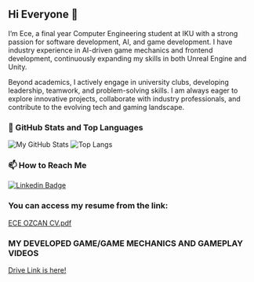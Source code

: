 ## Hi Everyone 👋
I’m Ece, a final year Computer Engineering student at IKU with a strong passion for software development, AI, and game development. I have industry experience in AI-driven game mechanics and frontend development, continuously expanding my skills in both Unreal Engine and Unity.

Beyond academics, I actively engage in university clubs, developing leadership, teamwork, and problem-solving skills. I am always eager to explore innovative projects, collaborate with industry professionals, and contribute to the evolving tech and gaming landscape.

### 📌 GitHub Stats and Top Languages
![My GitHub Stats](https://github-readme-stats.vercel.app/api?username=eceozcan&show_icons=true&theme=radical)
![Top Langs](https://github-readme-stats.vercel.app/api/top-langs/?username=eceozcan&layout=compact&theme=radical)

### 📫 How to Reach Me  

[![Linkedin Badge](https://img.shields.io/badge/-Linkedin-blue?style=flat-square&logo=Linkedin&logoColor=white&link=https://linkedin.com/in/eceozcan/)](https://www.linkedin.com/in/%C3%B6zcanece/)
### You can access my resume from the link: 
[ECE OZCAN CV.pdf](https://github.com/user-attachments/files/20024548/ECE.OZCAN.CV.pdf)

### MY DEVELOPED GAME/GAME MECHANICS AND GAMEPLAY VIDEOS
[Drive Link is here!](https://drive.google.com/drive/folders/1_OGOYN1SZlOLZVm9fQtqO_Bg71qvvzkV)  

<!--
**eceozcan/eceozcan** is a ✨ _special_ ✨ repository because its `README.md` (this file) appears on your GitHub profile.

Here are some ideas to get you started:

- 🔭 I’m currently working on ...
- 🌱 I’m currently learning ...
- 👯 I’m looking to collaborate on ...
- 🤔 I’m looking for help with ...
- 💬 Ask me about ...
- 📫 How to reach me: ...
- 😄 Pronouns: ...
- ⚡ Fun fact: ...
-->
